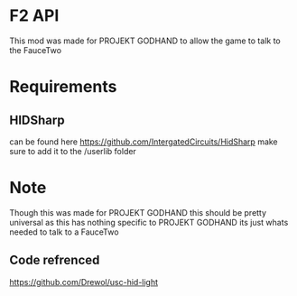 # F2 API
This mod was made for PROJEKT GODHAND to allow the game to talk to the FauceTwo 

# Requirements
## HIDSharp
can be found here https://github.com/IntergatedCircuits/HidSharp make sure to add it to the /userlib folder

# Note
Though this was made for PROJEKT GODHAND this should be pretty universal as this has nothing specific to PROJEKT GODHAND its just whats needed to talk to a FauceTwo

## Code refrenced
https://github.com/Drewol/usc-hid-light
